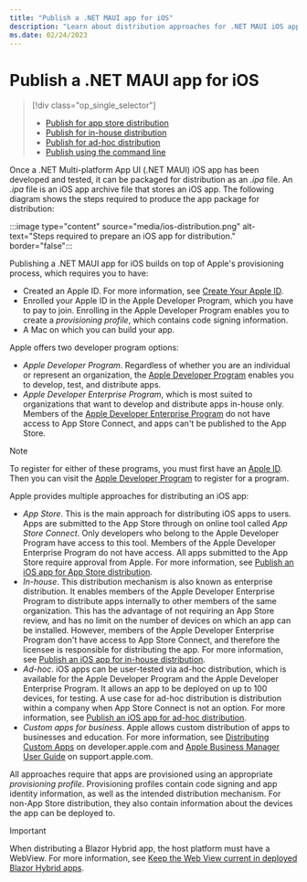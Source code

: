```yaml
---
title: "Publish a .NET MAUI app for iOS"
description: "Learn about distribution approaches for .NET MAUI iOS apps."
ms.date: 02/24/2023
---
```


# Publish a .NET MAUI app for iOS

> [!div class="op_single_selector"]
>
> - [Publish for app store distribution](publish-app-store.md)
> - [Publish for in-house distribution](publish-in-house.md)
> - [Publish for ad-hoc distribution](publish-ad-hoc.md)
> - [Publish using the command line](publish-cli.md)

Once a .NET Multi-platform App UI (.NET MAUI) iOS app has been developed and tested, it can be packaged for distribution as an *.ipa* file. An *.ipa* file is an iOS app archive file that stores an iOS app. The following diagram shows the steps required to produce the app package for distribution:

:::image type="content" source="media/ios-distribution.png" alt-text="Steps required to prepare an iOS app for distribution." border="false":::

Publishing a .NET MAUI app for iOS builds on top of Apple's provisioning process, which requires you to have:

- Created an Apple ID. For more information, see [Create Your Apple ID](https://appleid.apple.com/account).
- Enrolled your Apple ID in the Apple Developer Program, which you have to pay to join. Enrolling in the Apple Developer Program enables you to create a *provisioning profile*, which contains code signing information.
- A Mac on which you can build your app.

Apple offers two developer program options:

- *Apple Developer Program*. Regardless of whether you are an individual or represent an organization, the [Apple Developer Program](https://developer.apple.com/programs/) enables you to develop, test, and distribute apps.
- *Apple Developer Enterprise Program*, which is most suited to organizations that want to develop and distribute apps in-house only. Members of the [Apple Developer Enterprise Program](https://developer.apple.com/programs/enterprise/) do not have access to App Store Connect, and apps can't be published to the App Store.

> [!NOTE]
> To register for either of these programs, you must first have an [Apple ID](https://appleid.apple.com/). Then you can visit the [Apple Developer Program](https://developer.apple.com/programs/enroll/) to register for a program.

Apple provides multiple approaches for distributing an iOS app:

- *App Store*. This is the main approach for distributing iOS apps to users. Apps are submitted to the App Store through on online tool called *App Store Connect*. Only developers who belong to the Apple Developer Program have access to this tool. Members of the Apple Developer Enterprise Program do not have access. All apps submitted to the App Store require approval from Apple. For more information, see [Publish an iOS app for App Store distribution](publish-app-store.md).
- *In-house*. This distribution mechanism is also known as enterprise distribution. It enables members of the Apple Developer Enterprise Program to distribute apps internally to other members of the same organization. This has the advantage of not requiring an App Store review, and has no limit on the number of devices on which an app can be installed. However, members of the Apple Developer Enterprise Program don't have access to App Store Connect, and therefore the licensee is responsible for distributing the app. For more information, see [Publish an iOS app for in-house distribution](publish-in-house.md).
- *Ad-hoc*. iOS apps can be user-tested via ad-hoc distribution, which is available for the Apple Developer Program and the Apple Developer Enterprise Program. It allows an app to be deployed on up to 100 devices, for testing. A use case for ad-hoc distribution is distribution within a company when App Store Connect is not an option. For more information, see [Publish an iOS app for ad-hoc distribution](publish-ad-hoc.md).
- *Custom apps for business*. Apple allows custom distribution of apps to businesses and education. For more information, see [Distributing Custom Apps](https://developer.apple.com/custom-apps/) on developer.apple.com and [Apple Business Manager User Guide](https://support.apple.com/guide/apple-business-manager/welcome/web) on support.apple.com.

All approaches require that apps are provisioned using an appropriate *provisioning profile*. Provisioning profiles contain code signing and app identity information, as well as the intended distribution mechanism. For non-App Store distribution, they also contain information about the devices the app can be deployed to.

> [!IMPORTANT]
> When distributing a Blazor Hybrid app, the host platform must have a WebView. For more information, see [Keep the Web View current in deployed Blazor Hybrid apps](/aspnet/core/blazor/hybrid/security/security-considerations#keep-the-web-view-current-in-deployed-apps).
